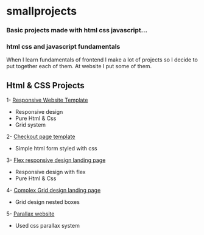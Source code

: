# smallprojects
### Basic projects made with html css javascript...

### html css and javascript fundamentals 
When I learn fundamentals of frontend I make a lot of projects so I decide to put together each of them. At website I put some of them.

## Html & CSS Projects

1- [Responsive Website Template](https://sinanaltundag.github.io/smallprojects/Website-Page-Design/)

- Responsive design
- Pure Html & Css
- Grid system

2- [Checkout page template](https://sinanaltundag.github.io/smallprojects/checkout-form/)

- Simple html form styled with css

3- [Flex responsive design landing page](https://sinanaltundag.github.io/smallprojects/flexmedia/)

- Responsive design with flex 
- Pure Html & Css

4- [Complex Grid design landing page](https://sinanaltundag.github.io/smallprojects/grid-page/)

- Grid design nested boxes

5- [Parallax website](https://sinanaltundag.github.io/smallprojects/parallax-website/)

- Used css parallax system

